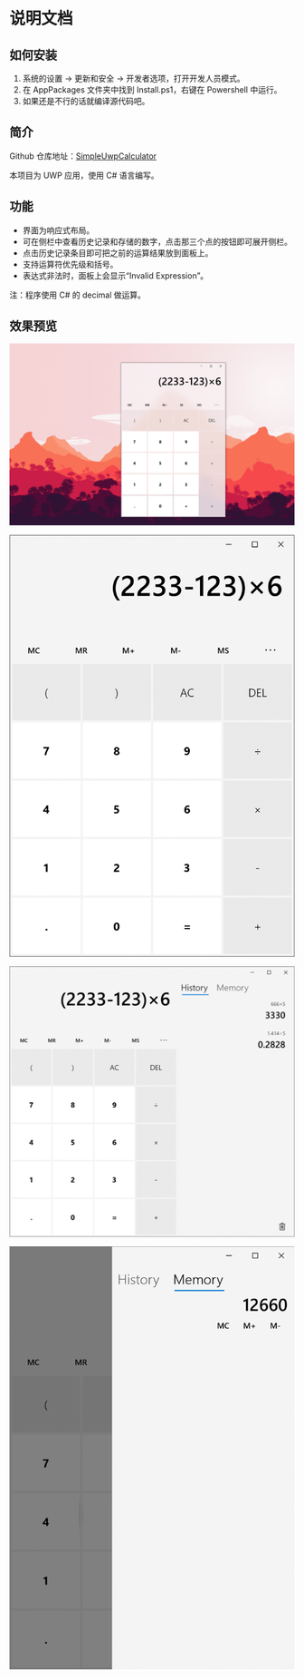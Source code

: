 # 说明文档
## 如何安装
1. 系统的设置 -> 更新和安全 -> 开发者选项，打开开发人员模式。
1. 在 AppPackages 文件夹中找到 Install.ps1，右键在 Powershell 中运行。
1. 如果还是不行的话就编译源代码吧。

## 简介
Github 仓库地址：[SimpleUwpCalculator](https://github.com/zhb2000/SimpleUwpCalculator)

本项目为 UWP 应用，使用 C# 语言编写。

## 功能
- 界面为响应式布局。
- 可在侧栏中查看历史记录和存储的数字，点击那三个点的按钮即可展开侧栏。
- 点击历史记录条目即可把之前的运算结果放到面板上。
- 支持运算符优先级和括号。
- 表达式非法时，面板上会显示“Invalid Expression”。

注：程序使用 C# 的 decimal 做运算。

## 效果预览
![1](./pictures/1.png)

![2](./pictures/2.png)

![3](./pictures/3.png)

![4](./pictures/4.png)
